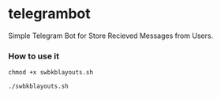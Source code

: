 # telegrambot
Simple Telegram Bot for Store Recieved Messages from Users.

### How to use it

`chmod +x swbkblayouts.sh` 

`./swbkblayouts.sh`
